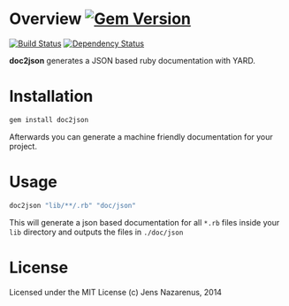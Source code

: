 Overview [![Gem Version](https://badge.fury.io/rb/doc2json.svg)](http://badge.fury.io/rb/doc2json)
========
[![Build Status](https://travis-ci.org/jens-na/doc2json.svg?branch=master)](https://travis-ci.org/jens-na/doc2json) [![Dependency Status](https://gemnasium.com/jens-na/doc2json.svg)](https://gemnasium.com/jens-na/doc2json)

**doc2json** generates a JSON based ruby documentation with YARD. 

Installation
============

```bash
gem install doc2json
```

Afterwards you can generate a machine friendly documentation for
your project.

Usage
=====

```bash
doc2json "lib/**/.rb" "doc/json"
```
This will generate a json based documentation for all `*.rb` files inside
your `lib` directory and outputs the files in `./doc/json`

License
=======
Licensed under the MIT License
(c) Jens Nazarenus, 2014

